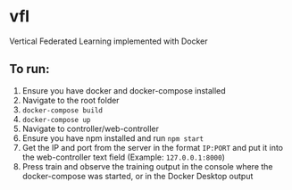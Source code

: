 # vfl
Vertical Federated Learning implemented with Docker

## To run:
1. Ensure you have docker and docker-compose installed
2. Navigate to the root folder
3. `docker-compose build`
4. `docker-compose up`
5. Navigate to controller/web-controller
6. Ensure you have npm installed and run `npm start`
7. Get the IP and port from the server in the format `IP:PORT` and put it into the web-controller text field (Example: `127.0.0.1:8000`)
8. Press train and observe the training output in the console where the docker-compose was started, or in the Docker Desktop output
